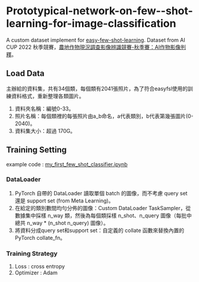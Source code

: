 # Prototypical-network-on-few--shot-learning-for-image-classification
A custom dataset implement for [easy-few-shot-learning]. Dataset from AI CUP 2022 秋季競賽，[農地作物現況調查影像辨識競賽-秋季賽：AI作物影像判釋]。

## Load Data
主辦給的資料集，共有34個類，每個類有2041張照片，為了符合easyfsl使用的訓練資料格式，重新整理各類圖片。
1. 資料夾名稱：編號0-33。
2. 照片名稱：每個類裡的每張照片由a_b命名，a代表類別，b代表第幾張圖片(0-2040)。
3. 資料集大小：超過 170G。

## Training Setting
example code : [my_first_few_shot_classifier.ipynb]
  
### DataLoader
1. PyTorch 自帶的 DataLoader 讀取單個 batch 的圖像，而不考慮 query set 還是 support set (from Meta Learning)。
2. 在給定的類別數間均勻分佈的圖像：Custom DataLoader TaskSampler，從數據集中採樣 n_way 類，然後為每個類採樣 n_shot、n_query 圖像（每批中總共 n_way * (n_shot n_query) 圖像）。
3. 將資料分成query set和support set：自定義的 collate 函數來替換內置的 PyTorch collate_fn。
### Training Strategy
1. Loss : cross entropy
3. Optimizer : Adam

[easy-few-shot-learning]: https://github.com/sicara/easy-few-shot-learning
[農地作物現況調查影像辨識競賽-秋季賽：AI作物影像判釋]:https://aidea-web.tw/topic/5f632f38-7213-4d4d-bea3-117ff13c1afb
[my_first_few_shot_classifier.ipynb]:https://github.com/sicara/easy-few-shot-learning/blob/master/notebooks/my_first_few_shot_classifier.ipynb
